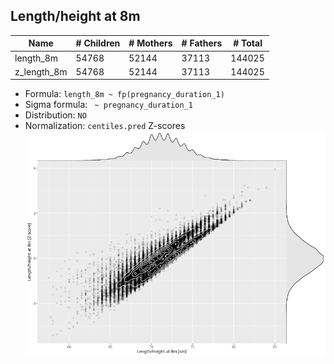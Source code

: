 ## Length/height at 8m

| Name | # Children | # Mothers | # Fathers | # Total |
| ---- | ---------- | --------- | --------- | ------- |
| length_8m | 54768 | 52144 | 37113 | 144025 |
| z_length_8m | 54768 | 52144 | 37113 | 144025 |

- Formula: `length_8m ~ fp(pregnancy_duration_1)`
- Sigma formula: ` ~ pregnancy_duration_1`
- Distribution: `NO`
- Normalization: `centiles.pred` Z-scores
![](plots/z_length_8m_vs_length_8m_child.png)


